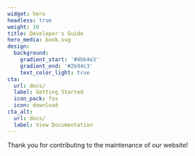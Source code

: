 ```yaml
---
widget: hero
headless: true
weight: 10
title: Developer's Guide
hero_media: book.svg
design:
  background:
    gradient_start: '#4bb4e3'
    gradient_end: '#2b94c3'
    text_color_light: true
cta:
  url: docs/
  label: Getting Started
  icon_pack: fas
  icon: download
cta_alt:
  url: docs/
  label: View Documentation
---
```


Thank you for contributing to the maintenance of our website!
